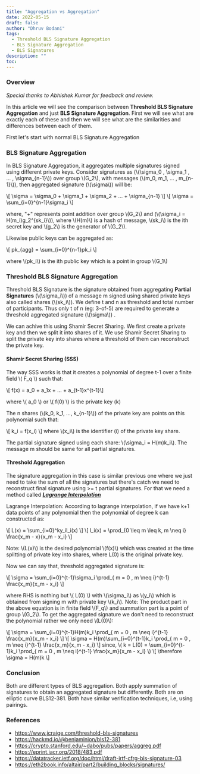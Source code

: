```yaml
---
title: "Aggregation vs Aggregation"
date: 2022-05-15
draft: false
author: "Dhruv Bodani"
tags:
  - Threshold BLS Signature Aggregation
  - BLS Signature Aggregation
  - BLS Signatures
description: ""
toc: 
---
```


### Overview

<em>Special thanks to Abhishek Kumar for feedback and review.</em>

In this article we will see the comparison between **Threshold BLS Signature Aggregation** and just **BLS Signature Aggregation**. First we will see what are exactly each of these and then we will see what are the similarities and differences between each of them.

First let's start with normal BLS Signature Aggregation

### BLS Signature Aggregation

In BLS Signature Aggregation, it aggregates multiple signatures signed using different private keys. Consider signatures as (\\(\sigma_0 , \sigma_1 , ... , \sigma_{n-1}\\)) over group \\(G_2\\), with messages (\\(m_0, m_1, ... , m_{n-1}\\)), then aggregated signature (\\(\sigma\\)) will be:

\\[ \sigma = \sigma_0 + \sigma_1 + \sigma_2 + ... + \sigma_{n-1} \\]
\\[ \sigma = \sum_{i=0}^{n-1}\sigma_i \\]

where, "+" represents point addition over group \\(G_2\\) and (\\(\sigma_i = H(m_i)g_2^{sk_i}\\)), where \\(H(m)\\) is a hash of message, \\(sk_i\\) is the ith secret key and \\(g_2\\) is the generator of \\(G_2\\).

Likewise public keys can be aggregated as:

\\[ pk_{agg} = \sum_{i=0}^{n-1}pk_i \\]

where \\(pk_i\\) is the ith public key which is a point in group \\(G_1\\)



### Threshold BLS Signature Aggregation

Threshold BLS Signature is the signature obtained from aggregating **Partial Signatures** (\\(\sigma_i\\)) of a message m signed using shared private keys also called shares (\\(sk_i\\)). We define t and n as threshold and total number of participants. Thus only t of n (eg: 3-of-5) are required to generate a threshold aggregated signature (\\(\sigma\\)) .

We can achive this using Shamir Secret Sharing. We first create a private key and then we split it into shares of it. We use Shamir Secret Sharing to split the private key into shares where a threshold of them can reconstruct the private key.

#### Shamir Secret Sharing (SSS)

The way SSS works is that it creates a polynomial of degree t-1 over a finite field \\( F_q \\) such that:

\\[ f(x) = a_0 + a_1x + ... + a_{t-1}x^{t-1}\\]

where \\( a_0 \\) or \\( f(0) \\) is the private key (k)

The n shares (\\(k_0, k_1, ..., k_{n-1}\\)) of the private key are points on this polynomial such that:

\\[ k_i = f(x_i) \\]
where \\(x_i\\) is the identifier (i) of the private key share.

The partial signature signed using each share: \\(\sigma_i = H(m)k_i\\). The message m should be same for all partial signatures.

#### Threshold Aggregation

The signature aggregation in this case is similar previous one where we just need to take the sum of all the signatures but there's catch we need to reconstruct final signature using >= t partial signatures. For that we need a method called ***[Lagrange Interpolation](https://en.wikipedia.org/wiki/Shamir%27s_Secret_Sharing#Computationally_efficient_approach)***

Lagrange Interpolation: According to lagrange interpolation, if we have k+1 data points of any polynomial then the polynomial of degree k can constructed as:

\\[ L(x) = \sum_{i=0}^ky_il_i(x) \\]
\\[ l_i(x) = \prod_{0 \leq m \leq k, m \neq i} \frac{x_m - x}{x_m - x_i} \\]

Note: \\(L(x)\\) is the desired polynomial \\(f(x)\\) which was created at the time splitting of private key into shares, where L(0) is the original private key.

Now we can say that, threshold aggregated signature is:

\\[ \sigma = \sum_{i=0}^{t-1}\sigma_i \prod_{ m = 0 , m \neq i}^{t-1} \frac{x_m}{x_m - x_i} \\]

where RHS is nothing but \\( L(0) \\) with \\(\sigma_i\\) as \\(y_i\\) which is obtained from signing m with private key \\(k_i\\).
Note: The product part in the above equation is in finite field \\(F_q\\) and summation part is a point of group \\(G_2\\). To get the aggregated signature we don't need to reconstruct the polynomial rather we only need \\(L(0)\\):

\\[ \sigma = \sum_{i=0}^{t-1}H(m)k_i \prod_{ m = 0 , m \neq i}^{t-1} \frac{x_m}{x_m - x_i} \\]
\\[ \sigma = H(m)\sum_{i=0}^{t-1}k_i \prod_{ m = 0 , m \neq i}^{t-1} \frac{x_m}{x_m - x_i} \\]
since, \\( k = L(0) = \sum_{i=0}^{t-1}k_i \prod_{ m = 0 , m \neq i}^{t-1} \frac{x_m}{x_m - x_i} \\)
\\[ \therefore \sigma = H(m)k \\]

### Conclusion

Both are different types of BLS aggregation. Both apply summation of signatures to obtain an aggregated signature but differently. Both are on elliptic curve BLS12-381. Both have similar verification techniques, i.e, using pairings.

### References

- https://www.jcraige.com/threshold-bls-signatures
- https://hackmd.io/@benjaminion/bls12-381
- https://crypto.stanford.edu/~dabo/pubs/papers/aggreg.pdf
- https://eprint.iacr.org/2018/483.pdf
- https://datatracker.ietf.org/doc/html/draft-irtf-cfrg-bls-signature-03
- https://eth2book.info/altair/part2/building_blocks/signatures/
